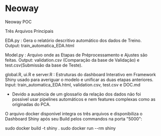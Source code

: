 # Neoway

Neoway POC

Três Arquivos Principais

EDA.py : Gera o relatório descritivo automático dos dados de Treino. Output: train_automatica_EDA.html

Model.py : Arquivo onde as Etapas de Préprocessamento e Ajustes são feitas. Output: validation.csv (Comparação da base de Validação) e test.csv(Submissão da base de Teste).

global.R, ui.R e server.R : Estruturas do dashboard Interativo em Framework Shiny usado para averiguar o modelo e unificar as duas etapas anteriores. Input: train_automatica_EDA.html, validation.csv, test.csv e DOC.md 

* Devido a ausência de um glossaŕio da relação dos dados não foi possivel usar pipelines automáticos e nem features complexas como as originadas do PCA.

O arquivo docker disponível integra os três arquivos e disponibiliza o Dashboard Shiny após seu Build pelos commandos na porta "5000":

sudo docker build -t shiny .
sudo docker run --rm shiny

